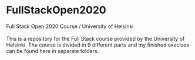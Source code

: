 # FullStackOpen2020
Full Stack Open 2020 Course / University of Helsinki
<br><br>
This is a repository for the Full Stack course provided by the University of Helsinki. 
The course is divided in 9 different parts and my finished execises can be found here in separate folders. 
